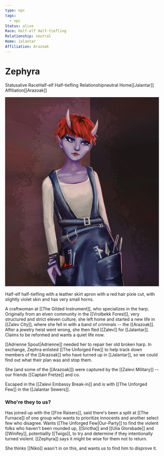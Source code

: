 ```yaml
---
type: npc
tags:
  - npc
Status: alive
Race: Half-elf Half-tiefling
Relationship: neutral
Home: Jalantar
Affiliation: Arazoak
---
```


# Zephyra
<span class="dataview inline-field"><span class="inline-field-key">Status</span><span class="inline-field-value">alive</span></span>
<span class="dataview inline-field"><span class="inline-field-key">Race</span><span class="inline-field-value">Half-elf Half-tiefling</span></span>
<span class="dataview inline-field"><span class="inline-field-key">Relationship</span><span class="inline-field-value">neutral</span></span>
<span class="dataview inline-field"><span class="inline-field-key">Home</span><span class="inline-field-value">[[Jalantar]]</span></span>
<span class="dataview inline-field"><span class="inline-field-key">Affiliation</span><span class="inline-field-value">[[Arazoak]]</span></span>

![](/assets/obsidian/Zephra.jpeg)

Half-elf half-tiefling with a leather skirt apron with a red hair pixie cut, with slightly violet skin and has very small horns. 

A craftwoman at [[The Gilded Instrument]], who specializes in the harp. Originally from an elven community in the [[Vrolbekk Forest]], very structured and strict eleven culture, she left home and started a new life in [[Zalev City]], where she fell in with a band of criminals -- the [[Arazoak]]. After a jewelry heist went wrong, she then fled [[Zalev]] for [[Jalantar]]. Claims to be reformed and wants a quiet life now.

[[Adrienne Spout|Adrienne]] needed her to repair her old broken harp. In exchange, Zephra enlisted [[The Unforged Few]] to help track down members of the [[Arazoak]] who have turned up in [[Jalantar]], so we could find out what their plan was and stop them.

She (and some of the [[Arazoak]]) were captured by the [[Zalevi Military]] --  our friends [[Captain Fretze]] and co. 

Escaped in the [[Zalevi Embassy Break-in]] and is with [[The Unforged Few]] in the [[Jalantar Sewers]]. 

### Who're they to us?
Has joined up with the [[Fire Raisers]], said there's been a split at [[The Furnace]] of one group who wants to prioritize innocents and another select few who disagree. Wants [[The Unforged Few|Our-Party]] to find the violent folks who haven't been rounded up, [[Srictha]] and [[Ulia Glorsbade]] and [[Winifey]], potentiallly [[Twigs]], to try and determine if they intentionally turned violent. [[Zephyra]] says it might be wise for them not to return. 

She thinks [[Niko]] wasn't in on this, and wants us to find him to disprove it. 
